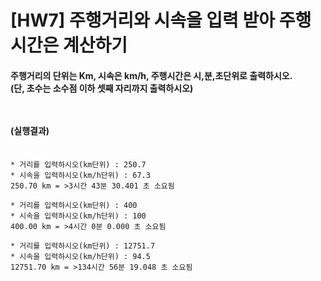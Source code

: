 # [HW7] 주행거리와 시속을 입력 받아 주행시간은 계산하기
<h4>
주행거리의 단위는 Km, 시속은 km/h, 주행시간은 시,분,초단위로 출력하시오.</br> (단, 초수는 소수점 이하 셋째 자리까지 출력하시오)

</br></br>
(실행결과)
</br></br></h4>
```
* 거리를 입력하시오(km단위) : 250.7
* 시속을 입력하시오(km/h단위) : 67.3
250.70 km = >3시간 43분 30.401 초 소요됨

* 거리를 입력하시오(km단위) : 400
* 시속을 입력하시오(km/h단위) : 100
400.00 km = >4시간 0분 0.000 초 소요됨

* 거리를 입력하시오(km단위) : 12751.7
* 시속을 입력하시오(km/h단위) : 94.5
12751.70 km = >134시간 56분 19.048 초 소요됨
```